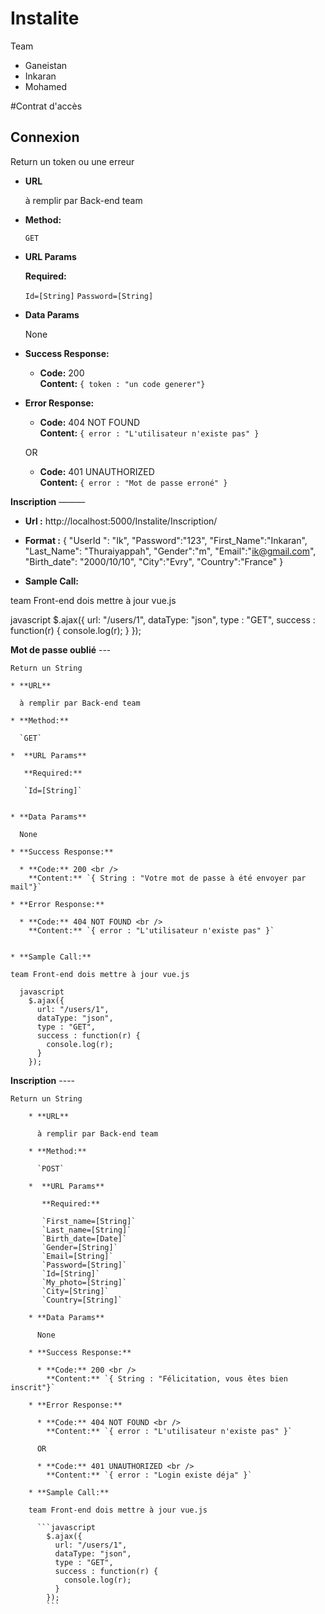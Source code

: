 # Instalite
Team
- Ganeistan
- Inkaran
- Mohamed

#Contrat d'accès

**Connexion**
----
  Return un token ou une erreur

* **URL**

  à remplir par Back-end team

* **Method:**

  `GET`

*  **URL Params**

   **Required:**

   `Id=[String]`
   `Password=[String]`

* **Data Params**

  None

* **Success Response:**

  * **Code:** 200 <br />
    **Content:** `{ token : "un code generer"}`

* **Error Response:**

  * **Code:** 404 NOT FOUND <br />
    **Content:** `{ error : "L'utilisateur n'existe pas" }`

  OR

  * **Code:** 401 UNAUTHORIZED <br />
    **Content:** `{ error : "Mot de passe erroné" }`

**Inscription**
———
* **Url :**
http://localhost:5000/Instalite/Inscription/ 
* **Format :**
{
"UserId ": "Ik",
"Password":"123",
"First_Name":"Inkaran",
"Last_Name": "Thuraiyappah",
"Gender":"m",
"Email":"ik@gmail.com",
"Birth_date": "2000/10/10",
"City":"Evry",
"Country":"France"
}

* **Sample Call:**

team Front-end dois mettre à jour vue.js

 javascript
    $.ajax({
      url: "/users/1",
      dataType: "json",
      type : "GET",
      success : function(r) {
        console.log(r);
      }
    });
    
  

 **Mot de passe oublié**
    ---
     
    Return un String

    * **URL**

      à remplir par Back-end team

    * **Method:**

      `GET`

    *  **URL Params**

       **Required:**

       `Id=[String]`


    * **Data Params**

      None

    * **Success Response:**

      * **Code:** 200 <br />
        **Content:** `{ String : "Votre mot de passe à été envoyer par mail"}`

    * **Error Response:**

      * **Code:** 404 NOT FOUND <br />
        **Content:** `{ error : "L'utilisateur n'existe pas" }`


    * **Sample Call:**

    team Front-end dois mettre à jour vue.js

      javascript
        $.ajax({
          url: "/users/1",
          dataType: "json",
          type : "GET",
          success : function(r) {
            console.log(r);
          }
        });
        

   **Inscription**
        ----
          
    Return un String

        * **URL**

          à remplir par Back-end team

        * **Method:**

          `POST`

        *  **URL Params**

           **Required:**

           `First_name=[String]`
           `Last_name=[String]`
           `Birth_date=[Date]`
           `Gender=[String]`
           `Email=[String]`
           `Password=[String]`
           `Id=[String]`
           `My_photo=[String]`
           `City=[String]`
           `Country=[String]`

        * **Data Params**

          None

        * **Success Response:**

          * **Code:** 200 <br />
            **Content:** `{ String : "Félicitation, vous êtes bien inscrit"}`

        * **Error Response:**

          * **Code:** 404 NOT FOUND <br />
            **Content:** `{ error : "L'utilisateur n'existe pas" }`

          OR

          * **Code:** 401 UNAUTHORIZED <br />
            **Content:** `{ error : "Login existe déja" }`

        * **Sample Call:**

        team Front-end dois mettre à jour vue.js

          ```javascript
            $.ajax({
              url: "/users/1",
              dataType: "json",
              type : "GET",
              success : function(r) {
                console.log(r);
              }
            });
            ```
